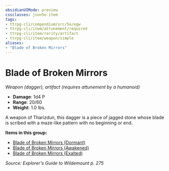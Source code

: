 ```yaml
---
obsidianUIMode: preview
cssclasses: json5e-item
tags:
- ttrpg-cli/compendium/src/5e/egw
- ttrpg-cli/item/attunement/required
- ttrpg-cli/item/rarity/artifact
- ttrpg-cli/item/weapon/simple
aliases: 
- "Blade of Broken Mirrors"
---
```

# Blade of Broken Mirrors
*Weapon (dagger), artifact (requires attunement by a humanoid)*  

- **Damage**: 1d4 P
- **Range**: 20/60
- **Weight**: 1.0 lbs.

A weapon of Tharizdun, this dagger is a piece of jagged stone whose blade is scribed with a maze-like pattern with no beginning or end.

**Items in this group:**

- [Blade of Broken Mirrors (Dormant)](blade-of-broken-mirrors-dormant-egw.md)
- [Blade of Broken Mirrors (Awakened)](blade-of-broken-mirrors-awakened-egw.md)
- [Blade of Broken Mirrors (Exalted)](blade-of-broken-mirrors-exalted-egw.md)

*Source: Explorer's Guide to Wildemount p. 275*